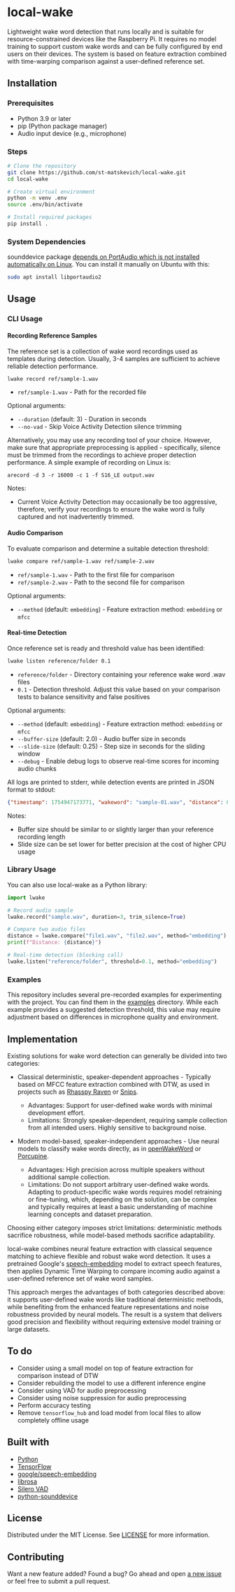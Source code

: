 # local-wake

Lightweight wake word detection that runs locally and is suitable for resource-constrained devices like the Raspberry Pi. It requires no model training to support custom wake words and can be fully configured by end users on their devices. The system is based on feature extraction combined with time-warping comparison against a user-defined reference set.

## Installation
### Prerequisites
- Python 3.9 or later
- pip (Python package manager)
- Audio input device (e.g., microphone)

### Steps
```bash
# Clone the repository
git clone https://github.com/st-matskevich/local-wake.git
cd local-wake

# Create virtual environment
python -m venv .env
source .env/bin/activate

# Install required packages
pip install .
```

### System Dependencies
sounddevice package [depends on PortAudio which is not installed automatically on Linux](https://python-sounddevice.readthedocs.io/en/0.5.1/installation.html#installation). You can install it manually on Ubuntu with this:
```bash
sudo apt install libportaudio2
```

## Usage

### CLI Usage

#### Recording Reference Samples
The reference set is a collection of wake word recordings used as templates during detection. Usually, 3-4 samples are sufficient to achieve reliable detection performance.

```bash
lwake record ref/sample-1.wav
```
- `ref/sample-1.wav` - Path for the recorded file

Optional arguments:
- `--duration` (default: 3) - Duration in seconds
- `--no-vad` - Skip Voice Activity Detection silence trimming

Alternatively, you may use any recording tool of your choice. However, make sure that appropriate preprocessing is applied - specifically, silence must be trimmed from the recordings to achieve proper detection performance. A simple example of recording on Linux is:
```
arecord -d 3 -r 16000 -c 1 -f S16_LE output.wav
```

Notes:
 - Current Voice Activity Detection may occasionally be too aggressive, therefore, verify your recordings to ensure the wake word is fully captured and not inadvertently trimmed.

#### Audio Comparison
To evaluate comparison and determine a suitable detection threshold:

```bash
lwake compare ref/sample-1.wav ref/sample-2.wav
```
- `ref/sample-1.wav` - Path to the first file for comparison
- `ref/sample-2.wav` - Path to the second file for comparison

Optional arguments:
- `--method` (default: `embedding`) - Feature extraction method: `embedding` or `mfcc`

#### Real-time Detection
Once reference set is ready and threshold value has been identified:

```bash
lwake listen reference/folder 0.1 
```
- `reference/folder` - Directory containing your reference wake word .wav files
- `0.1` - Detection threshold. Adjust this value based on your comparison tests to balance sensitivity and false positives

Optional arguments:
- `--method` (default: `embedding`) - Feature extraction method: `embedding` or `mfcc`
- `--buffer-size` (default: 2.0) - Audio buffer size in seconds
- `--slide-size` (default: 0.25) - Step size in seconds for the sliding window
- `--debug` - Enable debug logs to observe real-time scores for incoming audio chunks

All logs are printed to stderr, while detection events are printed in JSON format to stdout:
```json
{"timestamp": 1754947173771, "wakeword": "sample-01.wav", "distance": 0.00943875619501332}
```

Notes:
- Buffer size should be similar to or slightly larger than your reference recording length
- Slide size can be set lower for better precision at the cost of higher CPU usage

### Library Usage

You can also use local-wake as a Python library:

```python
import lwake

# Record audio sample
lwake.record("sample.wav", duration=3, trim_silence=True)

# Compare two audio files
distance = lwake.compare("file1.wav", "file2.wav", method="embedding")
print(f"Distance: {distance}")

# Real-time detection (blocking call)
lwake.listen("reference/folder", threshold=0.1, method="embedding")
```

### Examples
This repository includes several pre-recorded examples for experimenting with the project. You can find them in the [examples](/examples) directory. While each example provides a suggested detection threshold, this value may require adjustment based on differences in microphone quality and environment.

## Implementation
Existing solutions for wake word detection can generally be divided into two categories:
- Classical deterministic, speaker-dependent approaches - Typically based on MFCC feature extraction combined with DTW, as used in projects such as [Rhasspy Raven](https://github.com/rhasspy/rhasspy-wake-raven) or [Snips](https://medium.com/snips-ai/machine-learning-on-voice-a-gentle-introduction-with-snips-personal-wake-word-detector-133bd6fb568e).
  - Advantages: Support for user-defined wake words with minimal development effort.
  - Limitations: Strongly speaker-dependent, requiring sample collection from all intended users. Highly sensitive to background noise.

- Modern model-based, speaker-independent approaches - Use neural models to classify wake words directly, as in [openWakeWord](https://github.com/dscripka/openWakeWord) or [Porcupine](https://github.com/Picovoice/porcupine).
  - Advantages: High precision across multiple speakers without additional sample collection.
  - Limitations: Do not support arbitrary user-defined wake words. Adapting to product-specific wake words requires model retraining or fine-tuning, which, depending on the solution, can be complex and typically requires at least a basic understanding of machine learning concepts and dataset preparation.

Choosing either category imposes strict limitations: deterministic methods sacrifice robustness, while model-based methods sacrifice adaptability.

local-wake combines neural feature extraction with classical sequence matching to achieve flexible and robust wake word detection. It uses a pretrained Google's [speech-embedding](https://www.kaggle.com/models/google/speech-embedding) model to extract speech features, then applies Dynamic Time Warping to compare incoming audio against a user-defined reference set of wake word samples.

This approach merges the advantages of both categories described above: it supports user-defined wake words like traditional deterministic methods, while benefiting from the enhanced feature representations and noise robustness provided by neural models. The result is a system that delivers good precision and flexibility without requiring extensive model training or large datasets.

## To do
- Consider using a small model on top of feature extraction for comparison instead of DTW
- Consider rebuilding the model to use a different inference engine
- Consider using VAD for audio preprocessing
- Consider using noise suppression for audio preprocessing
- Perform accuracy testing
- Remove `tensorflow_hub` and load model from local files to allow completely offline usage

## Built with
- [Python](https://www.python.org/)
- [TensorFlow](https://www.tensorflow.org/)
- [google/speech-embedding](https://www.kaggle.com/models/google/speech-embedding)
- [librosa](https://librosa.org/)
- [Silero VAD](https://github.com/snakers4/silero-vad)
- [python-sounddevice](https://github.com/spatialaudio/python-sounddevice)

## License
Distributed under the MIT License. See [LICENSE](LICENSE) for more information.

## Contributing
Want a new feature added? Found a bug? 
Go ahead and open [a new issue](https://github.com/st-matskevich/local-wake/issues/new) or feel free to submit a pull request.